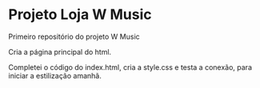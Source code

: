 # Projeto Loja W Music
 Primeiro repositório do projeto W Music

Cria a página principal do html.

Completei o código do index.html, cria a style.css e testa a conexão, para iniciar a estilização amanhã.